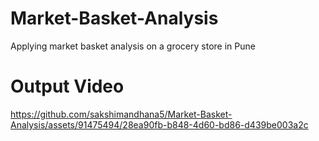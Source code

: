 # Market-Basket-Analysis
Applying market basket analysis on a grocery store in Pune
# Output Video

https://github.com/sakshimandhana5/Market-Basket-Analysis/assets/91475494/28ea90fb-b848-4d60-bd86-d439be003a2c


